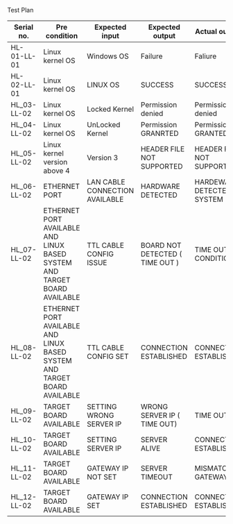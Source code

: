 Test Plan

|Serial no.|Pre condition|Expected input|Expected output|Actual output|
|----------|-------------|--------------|---------------|-------------|
|HL-01-LL-01|Linux kernel OS|Windows OS|Failure|Faliure|
|HL-02-LL-01|Linux kernel OS|LINUX OS|SUCCESS|SUCCESS|
|HL_03-LL-02|Linux kernel OS|Locked Kernel|Permission denied|Permission denied|
|HL_04-LL-02|Linux kernel OS|UnLocked Kernel|Permission GRANRTED|Permission GRANTED|
|HL_05-LL-02|Linux kernel version above 4|Version 3|HEADER FILE NOT SUPPORTED|HEADER FILE NOT SUPPORTED|
|HL_06-LL-02|ETHERNET PORT|LAN CABLE CONNECTION AVAILABLE|HARDWARE DETECTED|HARDEWARE DETECTED IN SYSTEM|
|HL_07-LL-02|ETHERNET PORT AVAILABLE AND LINUX BASED SYSTEM AND TARGET BOARD AVAILABLE|TTL CABLE CONFIG ISSUE|BOARD NOT DETECTED ( TIME OUT )|TIME OUT CONDITION|
|HL_08-LL-02|ETHERNET PORT AVAILABLE AND LINUX BASED SYSTEM AND TARGET BOARD AVAILABLE|TTL CABLE CONFIG SET|CONNECTION ESTABLISHED|CONNECTION ESTABLISHED|
|HL_09-LL-02|TARGET BOARD AVAILABLE|SETTING WRONG SERVER IP|WRONG SERVER IP ( TIME OUT)|TIME OUT|
|HL_10-LL-02|TARGET BOARD AVAILABLE|SETTING SERVER IP|SERVER ALIVE|CONNECTION ESTABLISHED|
|HL_11-LL-02|TARGET BOARD AVAILABLE|GATEWAY IP NOT SET|SERVER TIMEOUT|MISMATCH GATEWAY|
|HL_12-LL-02|TARGET BOARD AVAILABLE|GATEWAY IP SET|CONNECTION ESTABLISHED|CONNECTION ESTABLISHED|

